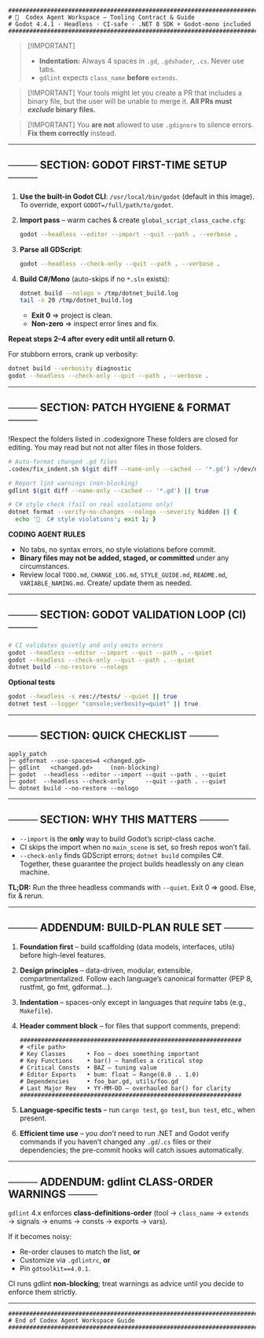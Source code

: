 
<!--
###############################################################################
# 🧠  Codex Agent Workspace – Tooling Contract & Guide (HIDDEN HEADER)
# Godot 4.4.1 · Headless · CI-safe · .NET 8 SDK + Godot-mono included
###############################################################################
# CODING AGENT BEHAVIOR MODE: VERBOSE · STEPWISE · SAFE · LINT-COMPLIANT
# MAXIMUM REASONING TIME
# PULL REQUEST POLICY: NO BINARIES · NO AUTOCOMPLETE · ONLY CONFIRMED CODE
# VARIABLE PREFIX STYLE: <scriptPrefix>_<name>_<ownerFn> · lowercase_snake_case
# TASK SEQUENCE RULE: FOUNDATION FIRST → UTILITIES → SCENES → FEATURES
# COMMIT MESSAGE STYLE: Conventional Commits (e.g., fix(boids): stabilize swim)
# BUG POLICY: Validate scripts → detect errors → fix → revalidate → repeat
# Only commit when zero errors. Warnings may pass unless CI blocks them.
# ERROR POLICY: No bypassing errors. No .gdignore, fake returns, or suppression.
# Placeholders and minimal stubs are allowed only for tracked, planned features.
# Placeholders must not hide script-validation failures.
###############################################################################
-->

```text
###############################################################################
# 🧠  Codex Agent Workspace – Tooling Contract & Guide
# Godot 4.4.1 · Headless · CI-safe · .NET 8 SDK + Godot-mono included
###############################################################################
````

> \[!IMPORTANT]
>
> * **Indentation:** Always 4 spaces in `.gd`, `.gdshader`, `.cs`. Never use tabs.
> * `gdlint` expects `class_name` **before** `extends`.

> \[!IMPORTANT]
> Your tools might let you create a PR that includes a binary file, but the user
> will be unable to merge it. **All PRs must *exclude* binary files.**

> \[!IMPORTANT]
> You **are not** allowed to use `.gdignore` to silence errors. **Fix them
> correctly** instead.

---

## ──── SECTION: GODOT FIRST-TIME SETUP ────

1. **Use the built-in Godot CLI**: `/usr/local/bin/godot` (default in this image).
   To override, export `GODOT=/full/path/to/godot`.

2. **Import pass** – warm caches & create `global_script_class_cache.cfg`:

   ```bash
   godot --headless --editor --import --quit --path . --verbose .
   ```

3. **Parse all GDScript**:

   ```bash
   godot --headless --check-only --quit --path . --verbose .
   ```

4. **Build C#/Mono** (auto-skips if no `*.sln` exists):

   ```bash
   dotnet build --nologo > /tmp/dotnet_build.log
   tail -n 20 /tmp/dotnet_build.log
   ```

   * **Exit 0** ⇒ project is clean.
   * **Non-zero** ⇒ inspect error lines and fix.

**Repeat steps 2–4 after every edit until all return 0.**

For stubborn errors, crank up verbosity:

```bash
dotnet build --verbosity diagnostic
godot --headless --check-only --quit --path . --verbose .
```

---

## ──── SECTION: PATCH HYGIENE & FORMAT ────

!Respect the folders listed in .codexignore These folders are closed for editing. You may read but not not alter files in those folders.

```bash
# Auto-format changed .gd files
.codex/fix_indent.sh $(git diff --name-only --cached -- '*.gd') >/dev/null

# Report lint warnings (non-blocking)
gdlint $(git diff --name-only --cached -- '*.gd') || true

# C# style check (fail on real violations only)
dotnet format --verify-no-changes --nologo --severity hidden || {
  echo '🛑  C# style violations'; exit 1; }
```

**CODING AGENT RULES**

* No tabs, no syntax errors, no style violations before commit.
* **Binary files may not be added, staged, or committed** under any circumstances.
* Review local `TODO.md`, `CHANGE_LOG.md`, `STYLE_GUIDE.md`, `README.md`,
  `VARIABLE_NAMING.md`. Create/ update them as needed.

---

## ──── SECTION: GODOT VALIDATION LOOP (CI) ────

```bash
# CI validates quietly and only emits errors
godot --headless --editor --import --quit --path . --quiet
godot --headless --check-only --quit --path . --quiet
dotnet build --no-restore --nologo
```

**Optional tests**

```bash
godot --headless -s res://tests/ --quiet || true
dotnet test --logger "console;verbosity=quiet" || true
```

---

## ──── SECTION: QUICK CHECKLIST ────

```text
apply_patch
├─ gdformat --use-spaces=4 <changed.gd>
├─ gdlint   <changed.gd>     (non-blocking)
├─ godot  --headless --editor --import --quit --path . --quiet
├─ godot  --headless --check-only      --quit --path . --quiet
└─ dotnet build --no-restore --nologo
```

---

## ──── SECTION: WHY THIS MATTERS ────

* `--import` is the **only** way to build Godot’s script-class cache.
* CI skips the import when no `main_scene` is set, so fresh repos won’t fail.
* `--check-only` finds GDScript errors; `dotnet build` compiles C#.
  Together, these guarantee the project builds headlessly on any clean machine.

**TL;DR:** Run the three headless commands with `--quiet`. Exit 0 ⇒ good. Else,
fix & rerun.

---

## ──── ADDENDUM: BUILD-PLAN RULE SET ────

1. **Foundation first** – build scaffolding (data models, interfaces, utils)
   before high-level features.

2. **Design principles** – data-driven, modular, extensible, compartmentalized.
   Follow each language’s canonical formatter (PEP 8, rustfmt, go fmt, gdformat…).

3. **Indentation** – spaces-only except in languages that *require* tabs
   (e.g., `Makefile`).

4. **Header comment block** – for files that support comments, prepend:

   ```text
   ###############################################################
   # <file path>
   # Key Classes      • Foo – does something important
   # Key Functions    • bar() – handles a critical step
   # Critical Consts  • BAZ – tuning value
   # Editor Exports   • bum: float – Range(0.0 .. 1.0)
   # Dependencies     • foo_bar.gd, utils/foo.gd
   # Last Major Rev   • YY-MM-DD – overhauled bar() for clarity
   ###############################################################
   ```

5. **Language-specific tests** – run `cargo test`, `go test`, `bun test`, etc.,
   when present.

6. **Efficient time use** – you *don’t* need to run .NET and Godot verify
   commands if you haven’t changed any `.gd`/`.cs` files or their dependencies;
   the pre-commit hooks will catch issues automatically.

---

## ──── ADDENDUM: gdlint CLASS-ORDER WARNINGS ────

`gdlint` 4.x enforces **class-definitions-order**
(tool → `class_name` → `extends` → signals → enums → consts → exports → vars).

If it becomes noisy:

* Re-order clauses to match the list, **or**
* Customize via `.gdlintrc`, **or**
* Pin `gdtoolkit==4.0.1`.

CI runs gdlint **non-blocking**; treat warnings as advice until you decide to
enforce them strictly.

---

```text
###############################################################################
# End of Codex Agent Workspace Guide
###############################################################################
```



